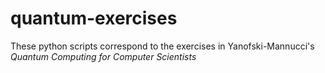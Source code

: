 # quantum-exercises

These python scripts correspond to the exercises
in Yanofski-Mannucci's *Quantum Computing for Computer Scientists*
